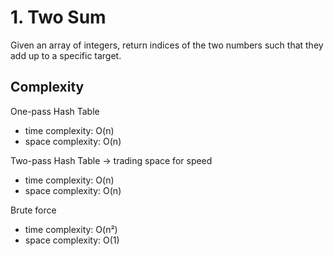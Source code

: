 # 1. Two Sum

Given an array of integers, return indices of the two numbers such that they add up to a specific target.

## Complexity

One-pass Hash Table

- time complexity: O(n)
- space complexity: O(n)

Two-pass Hash Table -> trading space for speed

- time complexity: O(n)
- space complexity: O(n)

Brute force

- time complexity: O(n²)
- space complexity: O(1)
